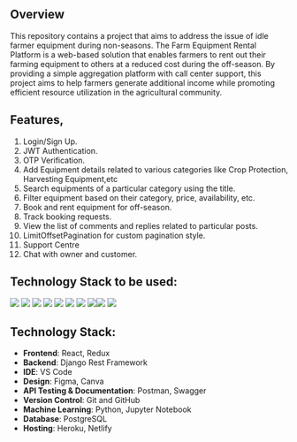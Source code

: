 
## Overview
This repository contains a project that aims to address the issue of idle farmer equipment during non-seasons. The Farm Equipment Rental Platform is a web-based solution that enables farmers to rent out their farming equipment to others at a reduced cost during the off-season. By providing a simple aggregation platform with call center support, this project aims to help farmers generate additional income while promoting efficient resource utilization in the agricultural community.

## Features,

1. Login/Sign Up.
2. JWT Authentication.
3. OTP Verification.
4. Add Equipment details related to various categories like Crop Protection, Harvesting Equipment,etc
5. Search equipments of a particular category using the title.
6. Filter equipment based on their category, price, availability, etc.
7. Book and rent equipment for off-season.
8. Track booking requests.
10. View the list of comments and replies related to particular posts.
11. LimitOffsetPagination for custom pagination style.
12. Support Centre
13. Chat with owner and customer.



## Technology Stack to be used:

<img src="https://img.shields.io/badge/html5%20-%23E34F26.svg?&style=for-the-badge&logo=html5&logoColor=white"/> <img src="https://img.shields.io/badge/css3%20-%231572B6.svg?&style=for-the-badge&logo=css3&logoColor=white"/> <img src="https://img.shields.io/badge/javascript%20-%23323330.svg?&style=for-the-badge&logo=javascript&logoColor=%23F7DF1E"/> <img src="https://img.shields.io/badge/Tailwind_CSS-38B2AC?style=for-the-badge&logo=tailwind-css&logoColor=white"/>  <img src="https://img.shields.io/badge/React-20232A?style=for-the-badge&logo=react&logoColor=61DAFB"/> <img src="https://img.shields.io/badge/Redux-764ABC?style=for-the-badge&logo=redux&logoColor=white"/> <img src="https://img.shields.io/badge/React_Router-CA4245?style=for-the-badge&logo=react-router&logoColor=white"/>  <img src="https://img.shields.io/badge/markdown-%23000000.svg?&style=for-the-badge&logo=markdown&logoColor=white"/><img src="https://img.shields.io/badge/github%20-%23121011.svg?&style=for-the-badge&logo=github&logoColor=white"/> <img src="https://img.shields.io/badge/Netlify-00C7B7?style=for-the-badge&logo=netlify&logoColor=white"/>

## Technology Stack:
- **Frontend**: React, Redux
- **Backend**: Django Rest Framework
- **IDE**: VS Code
- **Design**: Figma, Canva
- **API Testing & Documentation**: Postman, Swagger
- **Version Control**: Git and GitHub
- **Machine Learning**: Python, Jupyter Notebook
- **Database**: PostgreSQL
- **Hosting**: Heroku, Netlify

